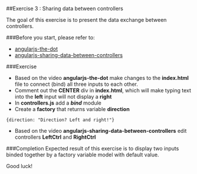 ##Exercise 3 : Sharing data between controllers

The goal of this exercise is to present the data exchange between controllers.

###Before you start, please refer to:
* [angularjs-the-dot](https://egghead.io/lessons/angularjs-the-dot)
* [angularjs-sharing-data-between-controllers](https://egghead.io/lessons/angularjs-sharing-data-between-controllers)


###Exercise
* Based on the video **angularjs-the-dot** make changes to the **index.html** file to connect (bind) all three inputs to each other.
* Comment out the **CENTER** div in **index.html**, which will make typing text into the **left** input will not display a **right** 
* In **controllers.js** add a ***bind*** module
* Create a **factory** that returns variable **direction**
```
{direction: "Direction? Left and right!"}
```
* Based on the video **angularjs-sharing-data-between-controllers** edit controllers **LeftCtrl** and **RightCtrl**

###Completion
Expected result of this exercise is to display two inputs binded together by a factory variable model with default value.

Good luck!
